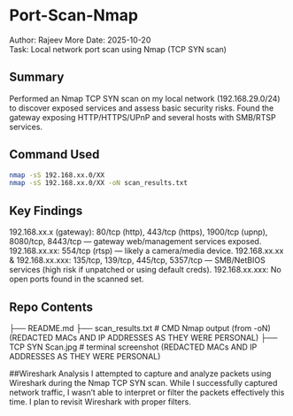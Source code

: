 # Port-Scan-Nmap
Author: Rajeev More
Date: 2025-10-20  
Task: Local network port scan using Nmap (TCP SYN scan)

## Summary 
Performed an Nmap TCP SYN scan on my local network (192.168.29.0/24) to discover exposed services and assess basic security risks. 
Found the gateway exposing HTTP/HTTPS/UPnP and several hosts with SMB/RTSP services.

## Command Used
```bash
nmap -sS 192.168.xx.0/XX
nmap -sS 192.168.xx.0/XX -oN scan_results.txt
```

## Key Findings 
 192.168.xx.x (gateway): 80/tcp (http), 443/tcp (https), 1900/tcp (upnp), 8080/tcp, 8443/tcp — gateway web/management services exposed.
 192.168.xx.xx: 554/tcp (rtsp) — likely a camera/media device.
 192.168.xx.xx & 192.168.xx.xxx: 135/tcp, 139/tcp, 445/tcp, 5357/tcp — SMB/NetBIOS services (high risk if unpatched or using default creds).
 192.168.xx.xxx: No open ports found in the scanned set.

## Repo Contents
├── README.md
├── scan_results.txt        # CMD Nmap output (from -oN) (REDACTED MACs AND IP ADDRESSES AS THEY WERE PERSONAL)
├── TCP SYN Scan.jpg        # terminal screenshot (REDACTED MACs AND IP ADDRESSES AS THEY WERE PERSONAL)

##Wireshark Analysis
I attempted to capture and analyze packets using Wireshark during the Nmap TCP SYN scan.
While I successfully captured network traffic, I wasn’t able to interpret or filter the packets effectively this time.
I plan to revisit Wireshark with proper filters.
